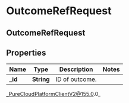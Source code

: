 # OutcomeRefRequest

## OutcomeRefRequest

## Properties

|Name | Type | Description | Notes|
|------------ | ------------- | ------------- | -------------|
| **_id** | **String** | ID of outcome. | |



_PureCloudPlatformClientV2@155.0.0_
